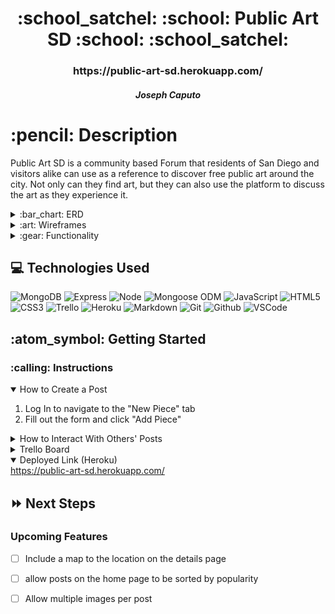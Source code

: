 <div align="center">
   <h1>:school_satchel: :school: Public Art SD :school: :school_satchel: </h1>
   <h3>https://public-art-sd.herokuapp.com/</h3>
   <h5>Joseph Caputo</h5>                             
   
</div>
<h1>:pencil: Description</h1>
<p>Public Art SD is a community based Forum that residents of San Diego and visitors alike can use as a reference to discover free public art around the city. Not only can they find art, but they can also use the platform to discuss the art as they experience it.</p>

<details>
<summary> :bar_chart: ERD</summary>

| Description | Screenshot |
|------------ | ------------|
| <h3 align="center">ERD</h3> | <img src="https://trello.com/1/cards/6261d9b503d7fe7a6b95605f/attachments/6261d9b603d7fe7a6b956081/previews/6261d9b703d7fe7a6b9560ad/download/IMG_8727.JPG" width="700"> |
</details>

<details>
<summary> :art: Wireframes</summary>

| Description | Screenshot |
|------------ | ------------|
| <h3 align="center">Welcome Page</h3> | <img src="https://trello.com/1/cards/62609d6ab96e8436512ccd45/attachments/62609d6ab96e8436512ccd56/previews/62609d6bb96e8436512ccd74/download/IMG_8722.JPG" width="700"/>
| <h3 align="center">Home Page</h3> | <img src="https://trello.com/1/cards/62609db50e9e256356984310/attachments/62609db50e9e256356984322/previews/62609db60e9e25635698439c/download/IMG_8723.JPG" width="700"> |
| <h3 align="center">Details Page</h3> | <img src="https://trello.com/1/cards/62609dc8227c6f05ba74c506/attachments/62609dc8227c6f05ba74c518/previews/62609dca227c6f05ba74c530/download/IMG_8724.JPG" width="700"> |
</details>

<details>
<summary> :gear: Functionality</summary>

| Description | Screenshot |
|------------ | ------------|
| <h3 align="center">Welcome Page</h3> | <img src="https://i.imgur.com/3sfALpo.png" width="700"/> |
| <h3 align="center">Home Page</h3> | <img src="https://i.imgur.com/rl7P7Y1.png" width="700"/> |
| <h3 align="center">Details Page</h3> | <img src="https://i.imgur.com/AZ8Im8b.png" width="700"/> |
</details>

## :computer: Technologies Used

![MongoDB](https://img.shields.io/badge/-MongoDB-333?style=flat&logo=mongodb)
![Express](https://img.shields.io/badge/-Express-333?style=flat&logo=express) 
![Node](https://img.shields.io/badge/-Node.js-333?style=flat&logo=node.js)
![Mongoose ODM](https://img.shields.io/badge/-Mongoose_ODM-333?style=flat&logo=mongodb)
![JavaScript](https://img.shields.io/badge/-JavaScript-333?style=flat&logo=javascript) 
![HTML5](https://img.shields.io/badge/-HTML5-333?style=flat&logo=html5)
![CSS3](https://img.shields.io/badge/-CSS-333?style=flat&logo=css3)
![Trello](https://img.shields.io/badge/-Trello-333?style=flat&logo=trello) 
![Heroku](https://img.shields.io/badge/-Heroku-333?style=flat&logo=heroku)
![Markdown](https://img.shields.io/badge/-Markdown-333?style=flat&logo=markdown)
![Git](https://img.shields.io/badge/-Git-333?style=flat&logo=git)
![Github](https://img.shields.io/badge/-GitHub-333?style=flat&logo=github)
![VSCode](https://img.shields.io/badge/-VS_Code-333?style=flat&logo=visualstudio)

<h2> :atom_symbol: Getting Started </h2>

<h3> :calling: Instructions </h3>
<details open>
<summary>How to Create a Post</summary>
<ol>
<li>Log In to navigate to the "New Piece" tab</li>
<li>Fill out the form and click "Add Piece"</li>
</ol>
</details>

<details>
<summary>How to Interact With Others' Posts</summary>
<ol>
<li>Log in with Google by clicking "Log In" to gain access to leaving comments on all previous posts including your own</li>
<li>Click the "X" button to delete a comment that you have left</li>
</ol>
</details>

<details>
<h3> :link: Links </h3>
<summary>Trello Board</summary>   
<a href="https://trello.com/b/xjxgDOrk/josephs-p2">https://trello.com/b/xjxgDOrk/josephs-p2</a>   
</details>

<details open>   
<summary>Deployed Link (Heroku)</summary>
<a href="https://public-art-sd.herokuapp.com/">https://public-art-sd.herokuapp.com/</a>
</details>

## :fast_forward: Next Steps   

### Upcoming Features

- [ ] Include a map to the location on the details page  

- [ ] allow posts on the home page to be sorted by popularity   

- [ ] Allow multiple images per post 
